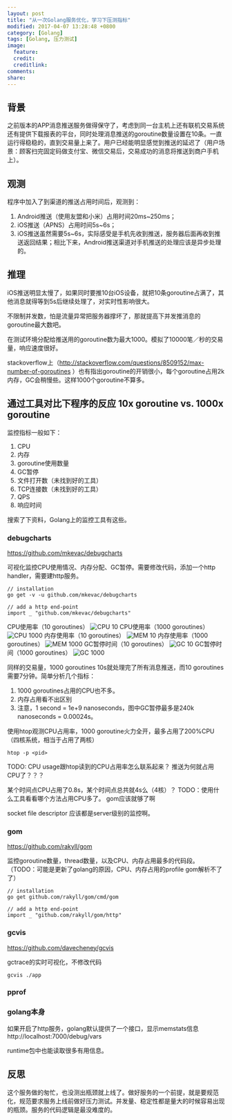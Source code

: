 ```yaml
---
layout: post
title: "从一次Golang服务优化，学习下压测指标"
modified: 2017-04-07 13:28:48 +0800
category: [Golang]
tags: [Golang, 压力测试]
image:
  feature: 
  credit: 
  creditlink: 
comments: 
share: 
---
```


## 背景
之前版本的APP消息推送服务做得保守了，考虑到同一台主机上还有联机交易系统还有提供下载报表的平台，同时处理消息推送的goroutine数量设置在10条。一直运行得稳稳的，直到交易量上来了。用户已经能明显感觉到推送的延迟了（用户场景：顾客扫完固定码做支付宝、微信交易后，交易成功的消息将推送到商户手机上）。

## 观测
程序中加入了到渠道的推送占用时间后，观测到：
1. Android推送（使用友盟和小米）占用时间20ms~250ms；
1. iOS推送（APNS）占用时间5s~6s；
1. iOS推送虽然需要5s~6s，实际感受是手机先收到推送，服务器后面再收到推送返回结果；相比下来，Android推送渠道对手机推送的处理应该是异步处理的。


## 推理
iOS推送明显太慢了，如果同时要推10台iOS设备，就把10条goroutine占满了，其他消息就得等到5s后继续处理了，对实时性影响很大。

不限制并发数，怕是流量异常把服务器撑坏了，那就提高下并发推消息的goroutine最大数吧。

在测试环境分配给推送用的goroutine数为最大1000。模拟了10000笔／秒的交易量，响应速度很好。

stackoverflow上（http://stackoverflow.com/questions/8509152/max-number-of-goroutines
）也有指出goroutine的开销很小，每个goroutine占用2k内存，GC会稍慢些。这样1000个goroutine不算多。

## 通过工具对比下程序的反应 10x goroutine vs. 1000x goroutine

监控指标一般如下：
1. CPU
1. 内存
1. goroutine使用数量
1. GC暂停
1. 文件打开数（未找到好的工具）
1. TCP连接数（未找到好的工具）
1. QPS
1. 响应时间

搜索了下资料，Golang上的监控工具有这些。

### debugcharts
https://github.com/mkevac/debugcharts

可视化监控CPU使用情况、内存分配、GC暂停。需要修改代码，添加一个http handler，需要建http服务。

```
// installation
go get -v -u github.com/mkevac/debugcharts

// add a http end-point
import _ "github.com/mkevac/debugcharts"

```
CPU使用率（10 goroutines）
![CPU 10](/images/golang/CPU_10.png)
CPU使用率（1000 goroutines）
![CPU 1000](/images/golang/CPU_1000.png)
内存使用率（10 goroutines）
![MEM 10](/images/golang/MEM_10.png)
内存使用率（1000 goroutines）
![MEM 1000](/images/golang/MEM_1000.png)
GC暂停时间（10 goroutines）
![GC 10](/images/golang/GC_10.png)
GC暂停时间（1000 goroutines）
![GC 1000](/images/golang/GC_1000.png)

同样的交易量，1000 goroutines 10s就处理完了所有消息推送，而10 goroutines 需要7分钟。简单分析几个指标：
1. 1000 goroutines占用的CPU也不多。
1. 内存占用看不出区别
1. 注意，1 second = 1e+9 nanoseconds，图中GC暂停最多是240k nanoseconds = 0.00024s。


使用htop观测CPU占用率，1000 goroutine火力全开，最多占用了200%CPU（四核系统，相当于占用了两核）
```
htop -p <pid>
```

TODO: CPU usage跟htop读到的CPU占用率怎么联系起来？
推送为何就占用CPU了？？？

某个时间点CPU占用了0.8s，某个时间点总共就4s么（4核）？
TODO：使用什么工具看看哪个方法占用CPU多了。
gom应该就够了啊

socket
file descriptor
应该都是server级别的监控啊。


### gom
https://github.com/rakyll/gom

监控goroutine数量，thread数量，以及CPU、内存占用最多的代码段。（TODO：可能是更新了golang的原因，CPU、内存占用的profile gom解析不了了）

```
// installation
go get github.com/rakyll/gom/cmd/gom

// add a http end-point
import _ "github.com/rakyll/gom/http"

```

### gcvis
https://github.com/davecheney/gcvis

gctrace的实时可视化，不修改代码

```
gcvis ./app

```

### pprof

### golang本身

如果开启了http服务，golang默认提供了一个接口，显示memstats信息
http://localhost:7000/debug/vars

runtime包中也能读取很多有用信息。

## 反思

这个服务做的匆忙，也没测出瓶颈就上线了。做好服务的一个前提，就是要规范化，规范要求服务上线前做好压力测试。并发量、稳定性都是量大的时候容易出现的瓶颈。服务的代码逻辑是最没难度的。